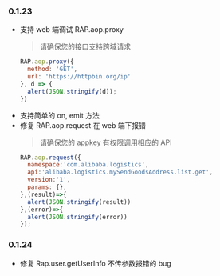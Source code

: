 ### 0.1.23
* 支持 web 端调试 RAP.aop.proxy
  > 请确保您的接口支持跨域请求
  ```js
  RAP.aop.proxy({
    method: 'GET',
    url: 'https://httpbin.org/ip'
  }, d => {
    alert(JSON.stringify(d));
  })
  ```
* 支持简单的 on, emit 方法
* 修复 RAP.aop.request 在 web 端下报错
  > 请确保您的 appkey 有权限调用相应的 API
  ```js
  RAP.aop.request({
    namespace:'com.alibaba.logistics',
    api:'alibaba.logistics.mySendGoodsAddress.list.get',
    version:'1',
    params: {},
  },(result)=>{
    alert(JSON.stringify(result))
  },(error)=>{
    alert(JSON.stringify(error))
  });
  ```

### 0.1.24
* 修复 Rap.user.getUserInfo 不传参数报错的 bug

